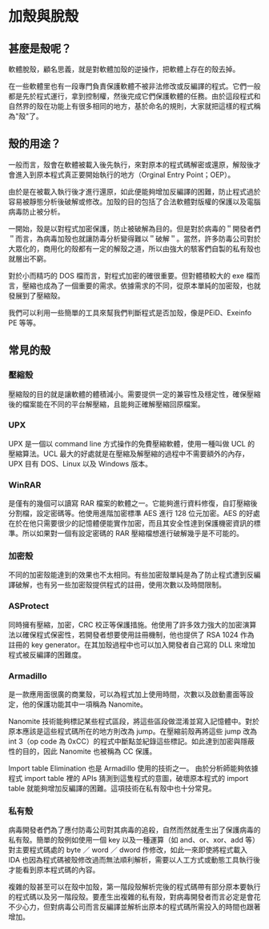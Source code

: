 # 加殼與脫殼

## 甚麼是殼呢？

軟體脫殼，顧名思義，就是對軟體加殼的逆操作，把軟體上存在的殼去掉。

在一些軟體里也有一段專門負責保護軟體不被非法修改或反編譯的程式。它們一般都是先於程式運行，拿到控制權，然後完成它們保護軟體的任務。由於這段程式和自然界的殼在功能上有很多相同的地方，基於命名的規則，大家就把這樣的程式稱為"殼"了。

## 殼的用途？

一般而言，殼會在軟體被載入後先執行，來對原本的程式碼解密或還原，解殼後才會進入到原本程式真正要開始執行的地方（Orginal Entry Point；OEP）。

由於是在被載入執行後才進行還原，如此便能夠增加反編譯的困難，防止程式過於容易被靜態分析後破解或修改。加殼的目的包括了合法軟體對版權的保護以及電腦病毒防止被分析。

一開始，殼是以對程式加密保護，防止被破解為目的。但是對於病毒的＂開發者們＂而言，為病毒加殼也就讓防毒分析變得難以＂破解＂。當然，許多防毒公司對於大眾化的，商用化的殼都有一定的解殼之道，所以由強大的駭客們自製的私有殼也就層出不窮。

對於小而精巧的 DOS 檔而言，對程式加密的確很重要。但對體積較大的 exe 檔而言，壓縮也成為了一個重要的需求。依據需求的不同，從原本單純的加密殼，也就發展到了壓縮殼。

我們可以利用一些簡單的工具來幫我們判斷程式是否加殼，像是PEiD、Exeinfo PE 等等。

## 常見的殼

### 壓縮殼

壓縮殼的目的就是讓軟體的體積減小。需要提供一定的兼容性及穩定性，確保壓縮後的檔案能在不同的平台解壓縮，且能夠正確解壓縮回原檔案。

### UPX

UPX 是一個以 command line 方式操作的免費壓縮軟體，使用一種叫做 UCL 的壓縮算法。UCL 最大的好處就是在壓縮及解壓縮的過程中不需要額外的內存，UPX 目有 DOS、Linux 以及 Windows 版本。

### WinRAR

是僅有的幾個可以讀寫 RAR 檔案的軟體之一。它能夠進行資料修復，自訂壓縮後分割檔，設定密碼等。他使用進階加密標準 AES 進行 128 位元加密。AES 的好處在於在他只需要很少的記憶體便能實作加密，而且其安全性達到保護機密資訊的標準。所以如果對一個有設定密碼的 RAR 壓縮檔想進行破解幾乎是不可能的。

### 加密殼

不同的加密殼能達到的效果也不太相同。有些加密殼單純是為了防止程式遭到反編譯破解，也有另一些加密殼提供程式的註冊，使用次數以及時間限制。

### ASProtect

同時擁有壓縮，加密，CRC 校正等保護措施。他使用了許多效力強大的加密演算法以確保程式保密性，若開發者想要使用註冊機制，他也提供了 RSA 1024 作為註冊的 key generator。在其加殼過程中也可以加入開發者自己寫的 DLL 來增加程式被反編譯的困難度。

### Armadillo

是一款應用面很廣的商業殼，可以為程式加上使用時間，次數以及啟動畫面等設定，他的保護功能其中一項稱為 Nanomite。

Nanomite 技術能夠標記某些程式區段，將這些區段做混淆並寫入記憶體中。對於原本應該是這些程式碼所在的地方則改為 jump。在壓縮前殼再將這些 jump 改為 int 3（op code 為 0xCC）的程式中斷點並紀錄這些標記。如此達到加密與隱蔽性的目的，因此 Nanomite 也被稱為 CC 保護。

Import table Elimination 也是 Armadillo 使用的技術之一。 由於分析師能夠依據程式 import table 裡的 APIs 猜測到這隻程式的意圖，破壞原本程式的 import table 就能夠增加反編譯的困難。這項技術在私有殼中也十分常見。

### 私有殼

病毒開發者們為了應付防毒公司對其病毒的追殺，自然而然就產生出了保護病毒的私有殼。簡單的殼例如使用一個 key 以及一種運算（如 and、or、xor、add 等）對主要程式碼處的 byte ／ word ／ dword 作修改，如此一來即使將程式載入 IDA 也因為程式碼被殼修改過而無法順利解析，需要以人工方式或動態工具執行後才能看到原本程式碼的內容。

複雜的殼甚至可以在殼中加殼，第一階段殼解析完後的程式碼帶有部分原本要執行的程式碼以及另一階段殼。要產生出複雜的私有殼，對病毒開發者而言必定是會花不少心力，但對病毒公司而言反編譯並解析出原本的程式碼所需投入的時間也跟著增加。
